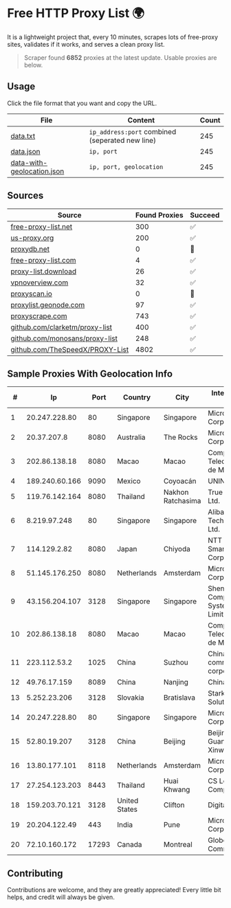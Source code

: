 
# Free HTTP Proxy List 🌍

It is a lightweight project that, every 10 minutes, scrapes lots of free-proxy sites, validates if it works, and serves a clean proxy list.


> Scraper found **6852** proxies at the latest update. Usable proxies are below.

## Usage

Click the file format that you want and copy the URL.


|File|Content|Count|
|----|-------|-----|
|[data.txt](https://raw.githubusercontent.com/themiralay/Proxy-List-World/master/data.txt)|`ip_address:port` combined (seperated new line)|245|
|[data.json](https://raw.githubusercontent.com/themiralay/Proxy-List-World/master/data.json)|`ip, port`|245|
|[data-with-geolocation.json](https://raw.githubusercontent.com/themiralay/Proxy-List-World/master/data-with-geolocation.json)|`ip, port, geolocation`|245|

## Sources

|Source|Found Proxies|Succeed|
|------|-------------|-------|
|[free-proxy-list.net](https://free-proxy-list.net)|300|✅|
|[us-proxy.org](https://www.us-proxy.org)|200|✅|
|[proxydb.net](http://proxydb.net)|0|🚫|
|[free-proxy-list.com](https://free-proxy-list.com/?page=&port=&type%5B%5D=http&type%5B%5D=https&up_time=0&search=Search)|4|✅|
|[proxy-list.download](https://www.proxy-list.download/HTTP)|26|✅|
|[vpnoverview.com](https://vpnoverview.com/privacy/anonymous-browsing/free-proxy-servers)|32|✅|
|[proxyscan.io](https://www.proxyscan.io)|0|🚫|
|[proxylist.geonode.com](https://proxylist.geonode.com/api/proxy-list?limit=300&page=1&sort_by=lastChecked&sort_type=desc&protocols=http,https)|97|✅|
|[proxyscrape.com](https://api.proxyscrape.com/v2/?request=displayproxies&protocol=http&timeout=10000&country=all&ssl=all&anonymity=all)|743|✅|
|[github.com/clarketm/proxy-list](https://raw.githubusercontent.com/clarketm/proxy-list/master/proxy-list-raw.txt)|400|✅|
|[github.com/monosans/proxy-list](https://raw.githubusercontent.com/monosans/proxy-list/main/proxies/http.txt)|248|✅|
|[github.com/TheSpeedX/PROXY-List](https://raw.githubusercontent.com/TheSpeedX/PROXY-List/master/http.txt)|4802|✅|


## Sample Proxies With Geolocation Info

|#|Ip|Port|Country|City|Internet Service Provider|
|-|--|----|-------|----|-------------------------|
|1|20.247.228.80|80|Singapore|Singapore|Microsoft Corporation|
|2|20.37.207.8|8080|Australia|The Rocks|Microsoft Corporation|
|3|202.86.138.18|8080|Macao|Macao|Companhia de Telecomunicacoes de Macau|
|4|189.240.60.166|9090|Mexico|Coyoacán|UNINET|
|5|119.76.142.164|8080|Thailand|Nakhon Ratchasima|True Internet Co., Ltd.|
|6|8.219.97.248|80|Singapore|Singapore|Alibaba (US) Technology Co., Ltd.|
|7|114.129.2.82|8080|Japan|Chiyoda|NTT SmartConnect Corporation|
|8|51.145.176.250|8080|Netherlands|Amsterdam|Microsoft Corporation|
|9|43.156.204.107|3128|Singapore|Singapore|Shenzhen Tencent Computer Systems Company Limited|
|10|202.86.138.18|8080|Macao|Macao|Companhia de Telecomunicacoes de Macau|
|11|223.112.53.2|1025|China|Suzhou|China Mobile communications corporation|
|12|49.76.17.159|8089|China|Nanjing|Chinanet|
|13|5.252.23.206|3128|Slovakia|Bratislava|Stark Industries Solutions LTD|
|14|20.247.228.80|80|Singapore|Singapore|Microsoft Corporation|
|15|52.80.19.207|3128|China|Beijing|Beijing Guanghuan Xinwang Digital|
|16|13.80.177.101|8118|Netherlands|Amsterdam|Microsoft Corporation|
|17|27.254.123.203|8443|Thailand|Huai Khwang|CS Loxinfo Public Company Limited|
|18|159.203.70.121|3128|United States|Clifton|DigitalOcean, LLC|
|19|20.204.122.49|443|India|Pune|Microsoft Corporation|
|20|72.10.160.172|17293|Canada|Montreal|GloboTech Communications|



## Contributing

Contributions are welcome, and they are greatly appreciated! Every
little bit helps, and credit will always be given.

